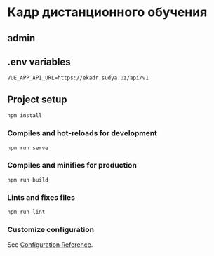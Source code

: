 # Кадр дистанционного обучения

## admin

## .env variables
```
VUE_APP_API_URL=https://ekadr.sudya.uz/api/v1
```

## Project setup
```
npm install
```

### Compiles and hot-reloads for development
```
npm run serve
```

### Compiles and minifies for production
```
npm run build
```

### Lints and fixes files
```
npm run lint
```

### Customize configuration
See [Configuration Reference](https://cli.vuejs.org/config/).
